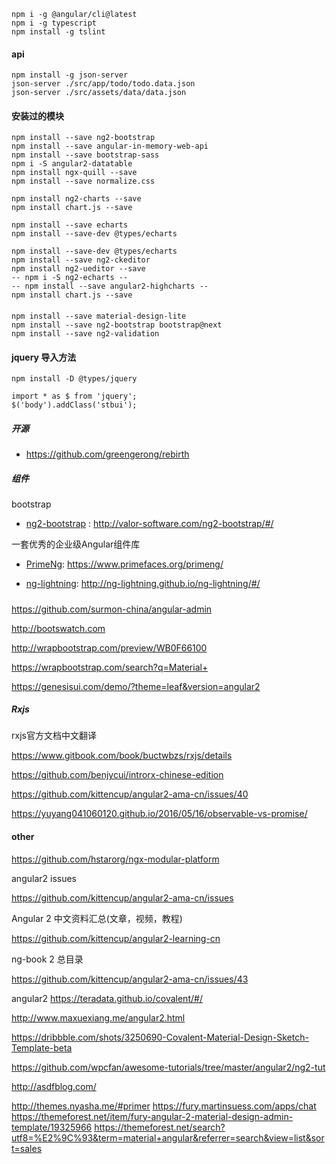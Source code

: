 
```
npm i -g @angular/cli@latest
npm i -g typescript
npm install -g tslint
```


#### api
```
npm install -g json-server
json-server ./src/app/todo/todo.data.json
json-server ./src/assets/data/data.json
```

#### 安装过的模块
```
npm install --save ng2-bootstrap
npm install --save angular-in-memory-web-api
npm install --save bootstrap-sass
npm i -S angular2-datatable
npm install ngx-quill --save
npm install --save normalize.css

npm install ng2-charts --save
npm install chart.js --save

npm install --save echarts
npm install --save-dev @types/echarts

npm install --save-dev @types/echarts
npm install --save ng2-ckeditor
npm install ng2-ueditor --save
-- npm i -S ng2-echarts -- 
-- npm install --save angular2-highcharts --
npm install chart.js --save
```

####
```
npm install --save material-design-lite
npm install --save ng2-bootstrap bootstrap@next
npm install --save ng2-validation
```


#### jquery 导入方法
```
npm install -D @types/jquery
```
```
import * as $ from 'jquery';
$('body').addClass('stbui');
```


##### 开源

- https://github.com/greengerong/rebirth


##### 组件

bootstrap
- [ng2-bootstrap](http://valor-software.com/ng2-bootstrap/#/) : http://valor-software.com/ng2-bootstrap/#/

一套优秀的企业级Angular组件库
- [PrimeNg](https://www.primefaces.org/primeng/): https://www.primefaces.org/primeng/

- [ng-lightning](http://ng-lightning.github.io/ng-lightning/#/): http://ng-lightning.github.io/ng-lightning/#/

#####

https://github.com/surmon-china/angular-admin

http://bootswatch.com

http://wrapbootstrap.com/preview/WB0F66100

https://wrapbootstrap.com/search?q=Material+

https://genesisui.com/demo/?theme=leaf&version=angular2

##### Rxjs

rxjs官方文档中文翻译

https://www.gitbook.com/book/buctwbzs/rxjs/details

https://github.com/benjycui/introrx-chinese-edition

https://github.com/kittencup/angular2-ama-cn/issues/40

https://yuyang041060120.github.io/2016/05/16/observable-vs-promise/

#### other

https://github.com/hstarorg/ngx-modular-platform

angular2 issues

https://github.com/kittencup/angular2-ama-cn/issues

Angular 2 中文资料汇总(文章，视频，教程)

https://github.com/kittencup/angular2-learning-cn

ng-book 2 总目录

https://github.com/kittencup/angular2-ama-cn/issues/43


angular2
https://teradata.github.io/covalent/#/

http://www.maxuexiang.me/angular2.html

https://dribbble.com/shots/3250690-Covalent-Material-Design-Sketch-Template-beta

https://github.com/wpcfan/awesome-tutorials/tree/master/angular2/ng2-tut

http://asdfblog.com/


http://themes.nyasha.me/#primer
https://fury.martinsuess.com/apps/chat
https://themeforest.net/item/fury-angular-2-material-design-admin-template/19325966
https://themeforest.net/search?utf8=%E2%9C%93&term=material+angular&referrer=search&view=list&sort=sales
